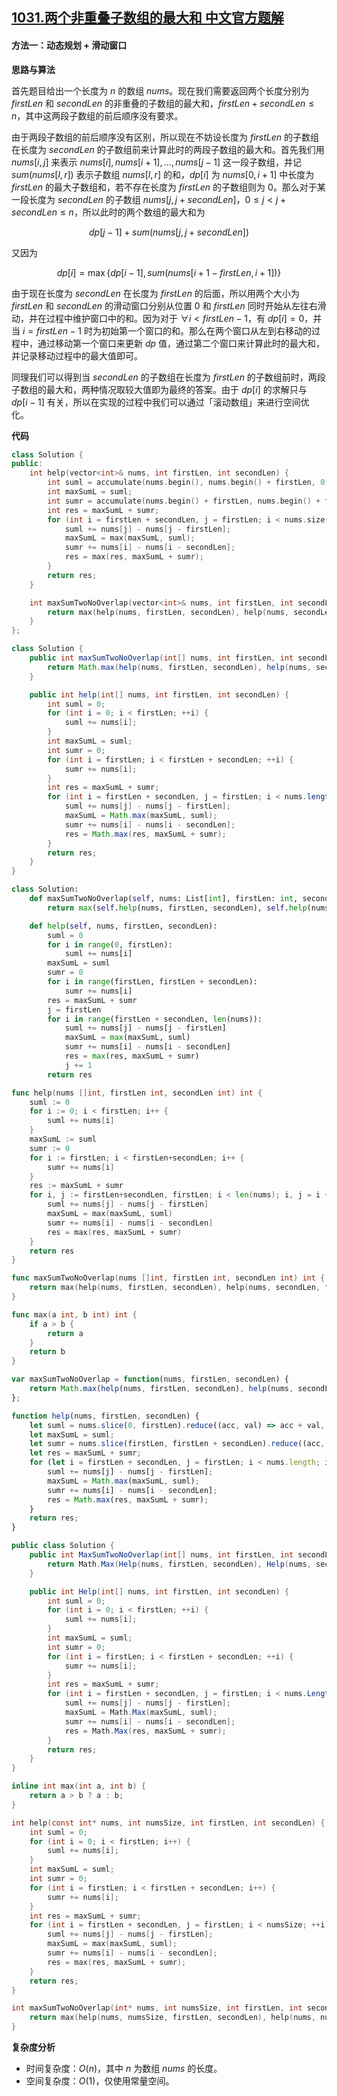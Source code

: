 ## [1031.两个非重叠子数组的最大和 中文官方题解](https://leetcode.cn/problems/maximum-sum-of-two-non-overlapping-subarrays/solutions/100000/liang-ge-fei-zhong-die-zi-shu-zu-de-zui-ih3n2)
#### 方法一：动态规划 + 滑动窗口

**思路与算法**

首先题目给出一个长度为 $n$ 的数组 $\textit{nums}$。现在我们需要返回两个长度分别为 $\textit{firstLen}$ 和 $\textit{secondLen}$ 的非重叠的子数组的最大和，$\textit{firstLen} + \textit{secondLen} \le n$，其中这两段子数组的前后顺序没有要求。

由于两段子数组的前后顺序没有区别，所以现在不妨设长度为 $\textit{firstLen}$ 的子数组在长度为 $\textit{secondLen}$ 的子数组前来计算此时的两段子数组的最大和。首先我们用 $\textit{nums}[i,j]$ 来表示 $\textit{nums}[i],\textit{nums}[i+1],\dots,\textit{nums}[j-1]$ 这一段子数组，并记 $sum(\textit{nums}[l, r])$ 表示子数组 $\textit{nums}[l, r]$ 的和，$\textit{dp}[i]$ 为 $\textit{nums}[0,i + 1]$ 中长度为 $\textit{firstLen}$ 的最大子数组和，若不存在长度为 $\textit{firstLen}$ 的子数组则为 $0$。那么对于某一段长度为 $\textit{secondLen}$ 的子数组 $\textit{nums}[j,j+\textit{secondLen}]$，$0 \le j < j + \textit{secondLen} \le n$，所以此时的两个数组的最大和为

$$dp[j-1]+sum(\textit{nums}[j, j + \textit{secondLen}])$$ 

又因为

$$\textit{dp}[i] = \max\{\textit{dp}[i-1], sum(\textit{nums}[i+1-\textit{firstLen}, i+1])\}$$

由于现在长度为 $\textit{secondLen}$ 在长度为 $\textit{firstLen}$ 的后面，所以用两个大小为 $\textit{firstLen}$ 和 $\textit{secondLen}$ 的滑动窗口分别从位置 $0$ 和 $\textit{firstLen}$ 同时开始从左往右滑动，并在过程中维护窗口中的和。因为对于 $\forall i < \textit{firstLen} - 1$，有 $\textit{dp}[i] = 0$，并当 $i = \textit{firstLen} - 1$ 时为初始第一个窗口的和。那么在两个窗口从左到右移动的过程中，通过移动第一个窗口来更新 $\textit{dp}$ 值，通过第二个窗口来计算此时的最大和，并记录移动过程中的最大值即可。

同理我们可以得到当 $\textit{secondLen}$ 的子数组在长度为 $\textit{firstLen}$ 的子数组前时，两段子数组的最大和，两种情况取较大值即为最终的答案。由于 $\textit{dp}[i]$ 的求解只与 $\textit{dp}[i-1]$ 有关，所以在实现的过程中我们可以通过「滚动数组」来进行空间优化。

**代码**

```C++ [sol1-C++]
class Solution {
public:
    int help(vector<int>& nums, int firstLen, int secondLen) {
        int suml = accumulate(nums.begin(), nums.begin() + firstLen, 0);
        int maxSumL = suml;
        int sumr = accumulate(nums.begin() + firstLen, nums.begin() + firstLen + secondLen, 0);
        int res = maxSumL + sumr;
        for (int i = firstLen + secondLen, j = firstLen; i < nums.size(); ++i, ++j) {
            suml += nums[j] - nums[j - firstLen];
            maxSumL = max(maxSumL, suml);
            sumr += nums[i] - nums[i - secondLen];
            res = max(res, maxSumL + sumr);
        }
        return res;
    }

    int maxSumTwoNoOverlap(vector<int>& nums, int firstLen, int secondLen) {
        return max(help(nums, firstLen, secondLen), help(nums, secondLen, firstLen));
    }
};
```

```Java [sol1-Java]
class Solution {
    public int maxSumTwoNoOverlap(int[] nums, int firstLen, int secondLen) {
        return Math.max(help(nums, firstLen, secondLen), help(nums, secondLen, firstLen));
    }

    public int help(int[] nums, int firstLen, int secondLen) {
        int suml = 0;
        for (int i = 0; i < firstLen; ++i) {
            suml += nums[i];
        }
        int maxSumL = suml;
        int sumr = 0;
        for (int i = firstLen; i < firstLen + secondLen; ++i) {
            sumr += nums[i];
        }
        int res = maxSumL + sumr;
        for (int i = firstLen + secondLen, j = firstLen; i < nums.length; ++i, ++j) {
            suml += nums[j] - nums[j - firstLen];
            maxSumL = Math.max(maxSumL, suml);
            sumr += nums[i] - nums[i - secondLen];
            res = Math.max(res, maxSumL + sumr);
        }
        return res;
    }
}
```

```Python [sol1-Python3]
class Solution:
    def maxSumTwoNoOverlap(self, nums: List[int], firstLen: int, secondLen: int) -> int:
        return max(self.help(nums, firstLen, secondLen), self.help(nums, secondLen, firstLen))

    def help(self, nums, firstLen, secondLen):
        suml = 0
        for i in range(0, firstLen):
            suml += nums[i]
        maxSumL = suml
        sumr = 0
        for i in range(firstLen, firstLen + secondLen):
            sumr += nums[i]
        res = maxSumL + sumr
        j = firstLen
        for i in range(firstLen + secondLen, len(nums)):
            suml += nums[j] - nums[j - firstLen]
            maxSumL = max(maxSumL, suml)
            sumr += nums[i] - nums[i - secondLen]
            res = max(res, maxSumL + sumr)
            j += 1
        return res
```

```Go [sol1-Go]
func help(nums []int, firstLen int, secondLen int) int {
    suml := 0
    for i := 0; i < firstLen; i++ {
        suml += nums[i]
    }
    maxSumL := suml
    sumr := 0
    for i := firstLen; i < firstLen+secondLen; i++ {
        sumr += nums[i]
    }
    res := maxSumL + sumr
    for i, j := firstLen+secondLen, firstLen; i < len(nums); i, j = i + 1, j + 1 {
        suml += nums[j] - nums[j - firstLen]
        maxSumL = max(maxSumL, suml)
        sumr += nums[i] - nums[i - secondLen]
        res = max(res, maxSumL + sumr)
    }
    return res
}

func maxSumTwoNoOverlap(nums []int, firstLen int, secondLen int) int {
    return max(help(nums, firstLen, secondLen), help(nums, secondLen, firstLen))
}

func max(a int, b int) int {
    if a > b {
        return a
    }
    return b
}
```

```JavaScript [sol1-JavaScript]
var maxSumTwoNoOverlap = function(nums, firstLen, secondLen) {
    return Math.max(help(nums, firstLen, secondLen), help(nums, secondLen, firstLen));
};

function help(nums, firstLen, secondLen) {
    let suml = nums.slice(0, firstLen).reduce((acc, val) => acc + val, 0);
    let maxSumL = suml;
    let sumr = nums.slice(firstLen, firstLen + secondLen).reduce((acc, val) => acc + val, 0);
    let res = maxSumL + sumr;
    for (let i = firstLen + secondLen, j = firstLen; i < nums.length; i++, j++) {
        suml += nums[j] - nums[j - firstLen];
        maxSumL = Math.max(maxSumL, suml);
        sumr += nums[i] - nums[i - secondLen];
        res = Math.max(res, maxSumL + sumr);
    }
    return res;
}
```

```C# [sol1-C#]
public class Solution {
    public int MaxSumTwoNoOverlap(int[] nums, int firstLen, int secondLen) {
        return Math.Max(Help(nums, firstLen, secondLen), Help(nums, secondLen, firstLen));
    }

    public int Help(int[] nums, int firstLen, int secondLen) {
        int suml = 0;
        for (int i = 0; i < firstLen; ++i) {
            suml += nums[i];
        }
        int maxSumL = suml;
        int sumr = 0;
        for (int i = firstLen; i < firstLen + secondLen; ++i) {
            sumr += nums[i];
        }
        int res = maxSumL + sumr;
        for (int i = firstLen + secondLen, j = firstLen; i < nums.Length; ++i, ++j) {
            suml += nums[j] - nums[j - firstLen];
            maxSumL = Math.Max(maxSumL, suml);
            sumr += nums[i] - nums[i - secondLen];
            res = Math.Max(res, maxSumL + sumr);
        }
        return res;
    }
}
```

```C [sol1-C]
inline int max(int a, int b) {
    return a > b ? a : b;
}

int help(const int* nums, int numsSize, int firstLen, int secondLen) {
    int suml = 0;
    for (int i = 0; i < firstLen; i++) {
        suml += nums[i];
    }
    int maxSumL = suml;
    int sumr = 0;
    for (int i = firstLen; i < firstLen + secondLen; i++) {
        sumr += nums[i];
    }
    int res = maxSumL + sumr;
    for (int i = firstLen + secondLen, j = firstLen; i < numsSize; ++i, ++j) {
        suml += nums[j] - nums[j - firstLen];
        maxSumL = max(maxSumL, suml);
        sumr += nums[i] - nums[i - secondLen];
        res = max(res, maxSumL + sumr);
    }
    return res;
}

int maxSumTwoNoOverlap(int* nums, int numsSize, int firstLen, int secondLen) {
    return max(help(nums, numsSize, firstLen, secondLen), help(nums, numsSize, secondLen, firstLen));
}
```

**复杂度分析**

- 时间复杂度：$O(n)$，其中 $n$ 为数组 $\textit{nums}$ 的长度。
- 空间复杂度：$O(1)$，仅使用常量空间。
